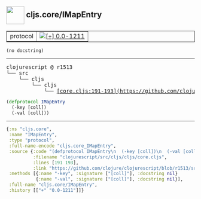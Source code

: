 ## <img width="48px" valign="middle" src="http://i.imgur.com/Hi20huC.png"> cljs.core/IMapEntry

 <table border="1">
<tr>
<td>protocol</td>
<td><a href="https://github.com/cljsinfo/api-refs/tree/0.0-1211"><img valign="middle" alt="[+] 0.0-1211" src="https://img.shields.io/badge/+-0.0--1211-lightgrey.svg"></a> </td>
</tr>
</table>

 <samp>
</samp>

```
(no docstring)
```

---

 <pre>
clojurescript @ r1513
└── src
    └── cljs
        └── cljs
            └── <ins>[core.cljs:191-193](https://github.com/clojure/clojurescript/blob/r1513/src/cljs/cljs/core.cljs#L191-L193)</ins>
</pre>

```clj
(defprotocol IMapEntry
  (-key [coll])
  (-val [coll]))
```


---

```clj
{:ns "cljs.core",
 :name "IMapEntry",
 :type "protocol",
 :full-name-encode "cljs.core_IMapEntry",
 :source {:code "(defprotocol IMapEntry\n  (-key [coll])\n  (-val [coll]))",
          :filename "clojurescript/src/cljs/cljs/core.cljs",
          :lines [191 193],
          :link "https://github.com/clojure/clojurescript/blob/r1513/src/cljs/cljs/core.cljs#L191-L193"},
 :methods [{:name "-key", :signature ["[coll]"], :docstring nil}
           {:name "-val", :signature ["[coll]"], :docstring nil}],
 :full-name "cljs.core/IMapEntry",
 :history [["+" "0.0-1211"]]}

```
